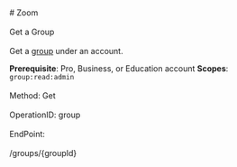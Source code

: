 <br>#     Zoom</br>
<br>Get a Group</br>
<br>Get a [group](https://support.zoom.us/hc/en-us/articles/204519819-Group-Management-) under an account.

**Prerequisite**: Pro, Business, or Education account
**Scopes**: `group:read:admin`
 </br>
<br>Method: Get</br>
<br>OperationID: group</br>
<br>EndPoint:</br>
<br>/groups/{groupId}</br>
